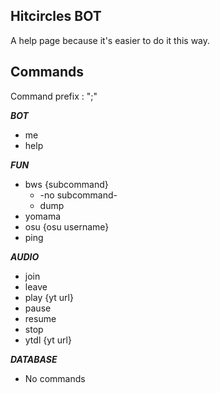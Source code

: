 
## Hitcircles BOT
A help page because it's easier to do it this way.


**Commands**
- 
  Command prefix : ";" 

***BOT***

 - me
 - help

***FUN***

 - bws  {subcommand}
	 - -no subcommand-
	 - dump
 - yomama
 - osu {osu username}
 - ping

***AUDIO***

 - join
 - leave
 - play {yt url}
 - pause
 - resume
 - stop
 - ytdl {yt url}

***DATABASE***

 - No commands
